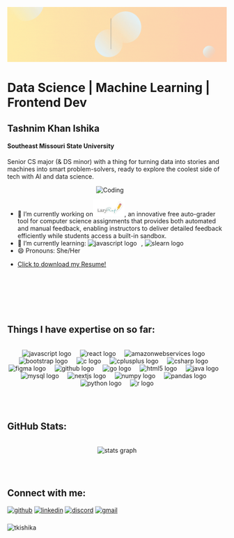 <!--![Aspiring Data Scientist](https://media.licdn.com/dms/image/v2/D5616AQEjTknaZ3zK0A/profile-displaybackgroundimage-shrink_350_1400/profile-displaybackgroundimage-shrink_350_1400/0/1727837130436?e=1733356800&v=beta&t=c-mHXE3pMX93-Rv9D2H4EH7ITCfjwmcENngAefVpbng)-->
<!--![I am GitHub Readme Generator's creator](https://github.com/tkishika/tkishika/blob/main/Blue%20and%20White%20Architect%20LinkedIn%20Banner.gif?raw=true)-->
![I am GitHub Readme Generator's creator](https://github.com/tkishika/tkishika/blob/main/Banner%20(2).gif?raw=true)



# Data Science | Machine Learning | Frontend Dev
## Tashnim Khan Ishika
#### Southeast Missouri State University


Senior CS major (& DS minor) with a thing for turning data into stories and machines into smart problem-solvers, ready to explore the coolest side of tech with AI and data science.

<img align="right" alt= "Coding" width="300" src="https://media.tenor.com/w3APLkMuTX0AAAAM/computer-work.gif"> <br>
- 🔭 I’m currently working on<img alt="logo" width="15%" src="https://github.com/tkishika/tkishika/blob/main/logo.png?raw=true" style="max-width: 20%; height: auto;"/>, 
          an innovative free auto-grader tool for computer science assignments that provides both automated and manual feedback, enabling instructors to deliver detailed feedback efficiently while students access a built-in sandbox. 
- 🌱 I’m currently learning: <img src="https://cdn.jsdelivr.net/gh/devicons/devicon/icons/javascript/javascript-original.svg" height="25" alt="javascript logo"  /><img width="10" />, <img src="https://preview.redd.it/scikit-learn-v0-o9n5rhe6fbsd1.png?auto=webp&s=9e06b002169110bacf74b8ca4e52fef9ed1e693f" height="25" alt="slearn logo"  />
  <img width="10" />
- 😄 Pronouns: She/Her
- <p><a href="TashnimKhanIshika Resume.pdf" target="_blank">Click to download my Resume!</a></p>
<br><br><br><br><br>

## Things I have expertise on so far:
<br>
<div align="center">
  <img src="https://cdn.jsdelivr.net/gh/devicons/devicon/icons/javascript/javascript-original.svg" height="40" alt="javascript logo"  />
  <img width="12" />
  <img src="https://cdn.jsdelivr.net/gh/devicons/devicon/icons/react/react-original.svg" height="40" alt="react logo"  />
  <img width="12" />
  <img src="https://cdn.jsdelivr.net/gh/devicons/devicon/icons/amazonwebservices/amazonwebservices-line-wordmark.svg" height="40" alt="amazonwebservices logo"  />
  <img width="12" />
  <img src="https://cdn.jsdelivr.net/gh/devicons/devicon/icons/bootstrap/bootstrap-original.svg" height="40" alt="bootstrap logo"  />
  <img width="12" />
  <img src="https://cdn.jsdelivr.net/gh/devicons/devicon/icons/c/c-original.svg" height="40" alt="c logo"  />
  <img width="12" />
  <img src="https://cdn.jsdelivr.net/gh/devicons/devicon/icons/cplusplus/cplusplus-original.svg" height="40" alt="cplusplus logo"  />
  <img width="12" />
  <img src="https://cdn.jsdelivr.net/gh/devicons/devicon/icons/csharp/csharp-original.svg" height="40" alt="csharp logo"  />
  <img width="12" />
  <img src="https://cdn.jsdelivr.net/gh/devicons/devicon/icons/figma/figma-original.svg" height="40" alt="figma logo"  />
  <img width="12" />
  <img src="https://cdn.jsdelivr.net/gh/devicons/devicon/icons/github/github-original.svg" height="40" alt="github logo"  />
  <img width="12" />
  <img src="https://cdn.jsdelivr.net/gh/devicons/devicon/icons/go/go-original.svg" height="40" alt="go logo"  />
  <img width="12" />
  <img src="https://cdn.jsdelivr.net/gh/devicons/devicon/icons/html5/html5-original.svg" height="40" alt="html5 logo"  />
  <img width="12" />
  <img src="https://cdn.jsdelivr.net/gh/devicons/devicon/icons/java/java-original.svg" height="40" alt="java logo"  />
  <img width="12" />
  <img src="https://cdn.jsdelivr.net/gh/devicons/devicon/icons/mysql/mysql-original.svg" height="40" alt="mysql logo"  />
  <img width="12" />
  <img src="https://cdn.jsdelivr.net/gh/devicons/devicon/icons/nextjs/nextjs-original.svg" height="40" alt="nextjs logo"  />
  <img width="12" />
  <img src="https://cdn.jsdelivr.net/gh/devicons/devicon/icons/numpy/numpy-original.svg" height="40" alt="numpy logo"  />
  <img width="12" />
  <img src="https://cdn.jsdelivr.net/gh/devicons/devicon/icons/pandas/pandas-original.svg" height="40" alt="pandas logo"  />
  <img width="12" />
  <img src="https://cdn.jsdelivr.net/gh/devicons/devicon/icons/python/python-original.svg" height="40" alt="python logo"  />
  <img width="12" />
  <img src="https://cdn.jsdelivr.net/gh/devicons/devicon/icons/r/r-original.svg" height="40" alt="r logo"  />
</div>

<br><br>


## GitHub Stats:
<br>
<div align="center">
  <img src="https://github-readme-stats.vercel.app/api?username=tkishika&hide_title=true&hide_rank=false&show_icons=true&include_all_commits=true&count_private=true&disable_animations=false&theme=gruvbox_light&locale=en&hide_border=true" height="250" width="1000" alt="stats graph"  />
</div>

<br><br>

## Connect with me:
[<img src='https://cdn.jsdelivr.net/npm/simple-icons@3.0.1/icons/github.svg' alt='github' height='40'>](https://github.com/tkishika)  [<img src='https://cdn.jsdelivr.net/npm/simple-icons@3.0.1/icons/linkedin.svg' alt='linkedin' height='40'>](https://www.linkedin.com/in/tkishika/)  [<img src='https://cdn.jsdelivr.net/npm/simple-icons@3.0.1/icons/discord.svg' alt='discord' height='40'>](https://discord.com/channels/@ish.iika)  [<img src='https://cdn.jsdelivr.net/npm/simple-icons@3.0.1/icons/gmail.svg' alt='gmail' height='40'>](mailto:tasnimkishika@gmail.com)  


###
<p align="left"> <img src="https://komarev.com/ghpvc/?username=tkishika&label=Profile%20views&color=0e75b6&style=flat" alt="tkishika" /> </p>

